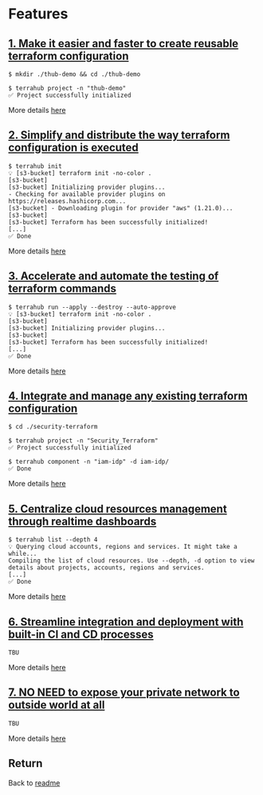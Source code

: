 # Features


## [1. Make it easier and faster to create reusable terraform configuration](features/features1.md)
```
$ mkdir ./thub-demo && cd ./thub-demo

$ terrahub project -n "thub-demo"
✅ Project successfully initialized
```

More details [here](features/features1.md)


## [2. Simplify and distribute the way terraform configuration is executed](features/features2.md)
```
$ terrahub init
💡 [s3-bucket] terraform init -no-color .
[s3-bucket]
[s3-bucket] Initializing provider plugins...
- Checking for available provider plugins on https://releases.hashicorp.com...
[s3-bucket] - Downloading plugin for provider "aws" (1.21.0)...
[s3-bucket]
[s3-bucket] Terraform has been successfully initialized!
[...]
✅ Done
```

More details [here](features/features2.md)


## [3. Accelerate and automate the testing of terraform commands](features/features3.md)
```
$ terrahub run --apply --destroy --auto-approve
💡 [s3-bucket] terraform init -no-color .
[s3-bucket]
[s3-bucket] Initializing provider plugins...
[s3-bucket]
[s3-bucket] Terraform has been successfully initialized!
[...]
✅ Done
```

More details [here](features/features3.md)


## [4. Integrate and manage any existing terraform configuration](features/features4.md)
```
$ cd ./security-terraform

$ terrahub project -n "Security_Terraform"
✅ Project successfully initialized

$ terrahub component -n "iam-idp" -d iam-idp/
✅ Done
```

More details [here](features/features4.md)


## [5. Centralize cloud resources management through realtime dashboards](features/features5.md)
```
$ terrahub list --depth 4
💡 Querying cloud accounts, regions and services. It might take a while...
Compiling the list of cloud resources. Use --depth, -d option to view details about projects, accounts, regions and services.
[...]
✅ Done
```

More details [here](features/features5.md)


## [6. Streamline integration and deployment with built-in CI and CD processes](features/features6.md)
```
TBU
```

More details [here](features/features6.md)


## [7. NO NEED to expose your private network to outside world at all](features/features7.md)
```
TBU
```

More details [here](features/features7.md)


## Return
Back to [readme](readme.md)
